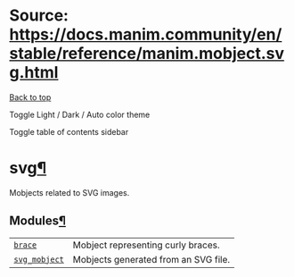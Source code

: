 # Source: https://docs.manim.community/en/stable/reference/manim.mobject.svg.html

[Back to top](#)

Toggle Light / Dark / Auto color theme

Toggle table of contents sidebar

svg[¶](#module-manim.mobject.svg "Link to this heading")
========================================================

Mobjects related to SVG images.

Modules[¶](#modules "Link to this heading")
-------------------------------------------

|  |  |
| --- | --- |
| [`brace`](manim.mobject.svg.brace.html#module-manim.mobject.svg.brace "manim.mobject.svg.brace") | Mobject representing curly braces. |
| [`svg_mobject`](manim.mobject.svg.svg_mobject.html#module-manim.mobject.svg.svg_mobject "manim.mobject.svg.svg_mobject") | Mobjects generated from an SVG file. |